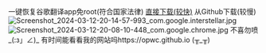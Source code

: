 一键恢复谷歌翻译app免root(符合国家法律)
<a href="https://fs-im-kefu.7moor-fs1.com/29397395/4d2c3f00-7d4c-11e5-af15-41bf63ae4ea0/1710284265564/%E8%B0%B7%E6%AD%8C%E7%BF%BB%E8%AF%91%E4%BF%AE%E5%A4%8D_1.7.apk">直接下载(较快)</a>
从Github下载(较慢)
<img src="https://fs-im-kefu.7moor-fs1.com/29397395/4d2c3f00-7d4c-11e5-af15-41bf63ae4ea0/1710245717746/Screenshot_2024-03-12-20-14-57-993_com.google.interstellar.jpg" alt="Screenshot_2024-03-12-20-14-57-993_com.google.interstellar.jpg"/>
<img src="https://fs-im-kefu.7moor-fs1.com/29397395/4d2c3f00-7d4c-11e5-af15-41bf63ae4ea0/1710245509480/Screenshot_2024-03-12-20-08-10-448_com.google.chrome.jpg" alt="Screenshot_2024-03-12-20-08-10-448_com.google.chrome.jpg"/>
不喜勿喷_(:з」∠)_
有时间能看看我的网站吗https://opwc.github.io
(╥_╥)
